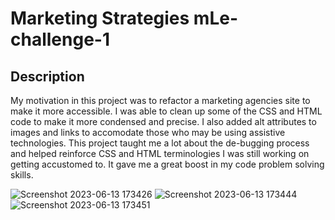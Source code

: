 # Marketing Strategies  mLe-challenge-1

## Description

My motivation in this project was to refactor a marketing agencies site to make it more accessible. I was able to clean up some of the CSS and HTML code to make it more condensed and precise. I also added alt attributes to images and links to accomodate those who may be using assistive technologies. This project taught me a lot about the de-bugging process and helped reinforce CSS and HTML terminologies I was still working on getting accustomed to. It gave me a great boost in my code problem solving skills.

![Screenshot 2023-06-13 173426](https://github.com/mLek10/mLe-challenge-1/assets/132220703/da1503d5-fe2f-45bd-8d3b-01974ecf16fa)
![Screenshot 2023-06-13 173444](https://github.com/mLek10/mLe-challenge-1/assets/132220703/258286c2-8bd7-4e83-9718-0bb6becf7c20)
![Screenshot 2023-06-13 173451](https://github.com/mLek10/mLe-challenge-1/assets/132220703/74c38c68-f962-4190-b971-7fe0104e5a9f)
